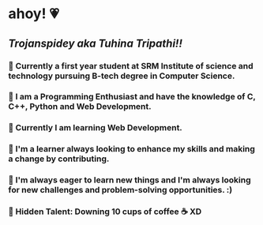 # ahoy! 💗
## *Trojanspidey aka Tuhina Tripathi!!*
### 💫 Currently a first year student at SRM Institute of science and technology pursuing B-tech degree in Computer Science.
### 💫 I am a Programming Enthusiast and have the knowledge of C, C++, Python and Web Development. 
### 💫 Currently I am learning Web Development.
### 💫 I'm a learner always looking to enhance my skills and making a change by contributing.
### 💫 I'm always eager to learn new things and I'm always looking for new challenges and problem-solving opportunities. :)
### 💫 Hidden Talent: Downing 10 cups of coffee ☕ XD

